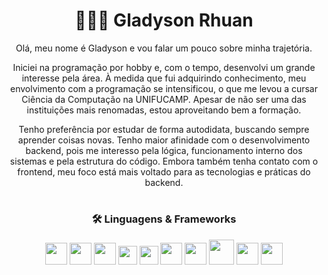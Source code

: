 <h1 align="center">🧑🏽‍💻 Gladyson Rhuan</h1>

<div align="center"">
<p align="center"> Olá, meu nome é Gladyson e vou falar um pouco sobre minha trajetória.

Iniciei na programação por hobby e, com o tempo, desenvolvi um grande interesse pela área. À medida que fui adquirindo conhecimento, meu envolvimento com a programação se intensificou, o que me levou a cursar Ciência da Computação na UNIFUCAMP. Apesar de não ser uma das instituições mais renomadas, estou aproveitando bem a formação.

Tenho preferência por estudar de forma autodidata, buscando sempre aprender coisas novas. Tenho maior afinidade com o desenvolvimento backend, pois me interesso pela lógica, funcionamento interno dos sistemas e pela estrutura do código. Embora também tenha contato com o frontend, meu foco está mais voltado para as tecnologias e práticas do backend.</p>

</div>

<h1></h1>

<h3 align="center">🛠️ Linguagens & Frameworks</h3>

<div align="center">
  <img src="https://cdn.jsdelivr.net/gh/devicons/devicon/icons/java/java-original-wordmark.svg" width="35px"/>
  <img src="https://cdn.jsdelivr.net/gh/devicons/devicon/icons/spring/spring-original-wordmark.svg" width="35px"/>
  <img src="https://cdn.jsdelivr.net/gh/devicons/devicon/icons/nodejs/nodejs-original-wordmark.svg" width="35px"/>
  <img src="https://cdn.jsdelivr.net/gh/devicons/devicon/icons/javascript/javascript-plain.svg" width="30px"/>
  <img src="https://cdn.jsdelivr.net/gh/devicons/devicon/icons/typescript/typescript-original.svg" width="30px"/>
  <img src="https://cdn.jsdelivr.net/gh/devicons/devicon/icons/php/php-original.svg" width="35px"/>
  <img src="https://cdn.jsdelivr.net/gh/devicons/devicon/icons/docker/docker-original-wordmark.svg" width="35px"/>
  <img src="https://cdn.jsdelivr.net/gh/devicons/devicon/icons/mysql/mysql-original-wordmark.svg" width="40px"/>
  <img src="https://cdn.jsdelivr.net/gh/devicons/devicon/icons/postgresql/postgresql-original.svg" width="35px"/>
  <img src="https://cdn.jsdelivr.net/gh/devicons/devicon/icons/git/git-original.svg" width="35px"/>
</div>
<!--
**gRhuan/gRhuan** is a ✨ _special_ ✨ repository because its `README.md` (this file) appears on your GitHub profile.

Here are some ideas to get you started:

- 🔭 I’m currently working on ...
- 🌱 I’m currently learning ...
- 👯 I’m looking to collaborate on ...
- 🤔 I’m looking for help with ...
- 💬 Ask me about ...
- 📫 How to reach me: ...
- 😄 Pronouns: ...
- ⚡ Fun fact: ...
  -->
